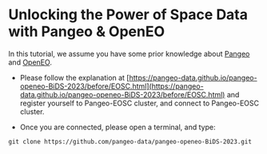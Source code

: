 # Unlocking the Power of Space Data with Pangeo & OpenEO

In this tutorial, we assume you have some prior knowledge about [Pangeo](https://pangeo.io) and [OpenEO](https://openeo.org).

- Please follow the explanation at [https://pangeo-data.github.io/pangeo-openeo-BiDS-2023/before/EOSC.html](https://pangeo-data.github.io/pangeo-openeo-BiDS-2023/before/EOSC.html) and register yourself to Pangeo-EOSC cluster, and connect to Pangeo-EOSC cluster.  

- Once you are connected, please open a terminal, and type:


```
git clone https://github.com/pangeo-data/pangeo-openeo-BiDS-2023.git
```




